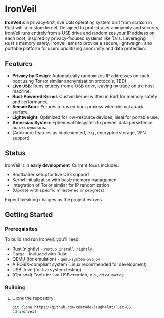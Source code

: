 # IronVeil

**IronVeil** is a privacy-first, live USB operating system built from scratch in Rust with a custom kernel. Designed to protect user anonymity and security, IronVeil runs entirely from a USB drive and randomizes your IP address on each boot, inspired by privacy-focused systems like Tails. Leveraging Rust's memory safety, IronVeil aims to provide a secure, lightweight, and portable platform for users prioritizing anonymity and data protection.

## Features

- **Privacy by Design**: Automatically randomizes IP addresses on each boot using Tor (or similar anonymization protocols, TBD).
- **Live USB**: Runs entirely from a USB drive, leaving no trace on the host machine.
- **Rust-Powered Kernel**: Custom kernel written in Rust for memory safety and performance.
- **Secure Boot**: Ensures a trusted boot process with minimal attack surface.
- **Lightweight**: Optimized for low-resource devices, ideal for portable use.
- **Amnesiac System**: Ephemeral filesystem to prevent data persistence across sessions.
- (Add more features as implemented, e.g., encrypted storage, VPN support)

## Status

IronVeil is in **early development**. Current focus includes:
- Bootloader setup for live USB support
- Kernel initialization with basic memory management
- Integration of Tor or similar for IP randomization
- (Update with specific milestones or progress)

Expect breaking changes as the project evolves.

## Getting Started

### Prerequisites

To build and run IronVeil, you'll need:
- Rust (nightly) - `rustup install nightly`
- Cargo - Included with Rust
- QEMU (for emulation) - `qemu-system-x86_64`
- A POSIX-compliant system (Linux recommended for development)
- USB drive (for live system testing)
- (Optional) Tools for live USB creation, e.g., `dd` or `Ventoy`

### Building

1. Clone the repository:
   ```bash
   git clone https://github.com/c0mr4de-laugh4l0t/Rust-OS
   cd ironveil
